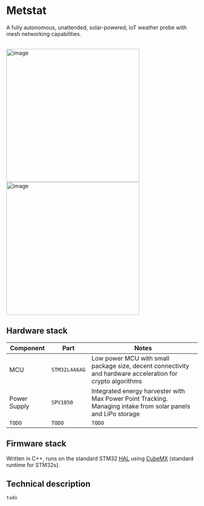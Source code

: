 # Metstat
A fully autonomous, unattended, solar-powered, IoT weather probe with mesh networking capabilities.

<br><img height="350" alt="image" src="https://github.com/user-attachments/assets/f0d9faf0-f985-42cd-832b-3d01d26774f1" />
<img height="350" alt="image" src="https://github.com/user-attachments/assets/4f75dd7c-1d28-487e-886c-dd3f7bac162d" />


## Hardware stack
| Component  | Part | Notes |
| - | - | - |
| MCU | `STM32L4A6AG` | Low power MCU with small package size, decent connectivity and hardware acceleration for crypto algorithms |
| Power Supply  | `SPV1050` | Integrated energy harvester with Max Power Point Tracking. Managing intake from solar panels and LiPo storage |
| `TODO` | `TODO` | `TODO` |

## Firmware stack
Written in C++, runs on the standard STM32 [HAL](https://www.st.com/resource/en/user_manual/um1725-description-of-stm32f4-hal-and-lowlayer-drivers-stmicroelectronics.pdf) 
using [CubeMX](https://www.st.com/en/development-tools/stm32cubemx.html) (standard runtime for STM32s).

## Technical description
`todo`
